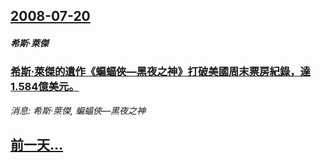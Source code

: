 ## [2008-07-20](/news/2008/07/20/index.md)

##### 希斯·萊傑
### [希斯·萊傑的遺作《蝙蝠俠—黑夜之神》打破美國周末票房紀錄，達1.584億美元。](/news/2008/07/20/希斯-萊傑的遺作-蝙蝠俠-黑夜之神-打破美國周末票房紀錄-達1584億美元.md)
_消息: 希斯·萊傑, 蝙蝠俠—黑夜之神_

## [前一天...](/news/2008/07/19/index.md)

